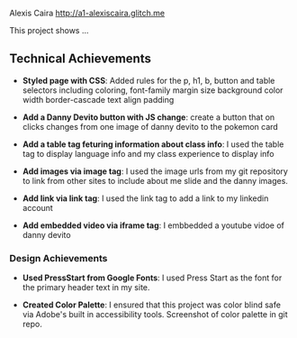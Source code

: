 Alexis Caira
http://a1-alexiscaira.glitch.me

This project shows ...

## Technical Achievements

- **Styled page with CSS**: Added rules for the p, h1, b, button and table selectors including
  coloring,
  font-family
  margin size
  background color
  width
  border-cascade
  text align
  padding

- **Add a Danny Devito button with JS change**: create a button that on clicks changes from one image of danny devito to the pokemon card
- **Add a table tag feturing information about class info**: I used the table tag to display language info and my class experience to display info
- **Add images via image tag**: I used the image urls from my git repository to link from other sites to include about me slide and the danny images.
- **Add link via link tag**: I used the link tag to add a link to my linkedin account
- **Add embedded video via iframe tag**: I embbedded a youtube vidoe of danny devito

### Design Achievements

- **Used PressStart from Google Fonts**: I used Press Start as the font for the primary header text in my site.

- **Created Color Palette**: I ensured that this project was color blind safe via Adobe's built in accessibility tools. Screenshot of color palette in git repo.
